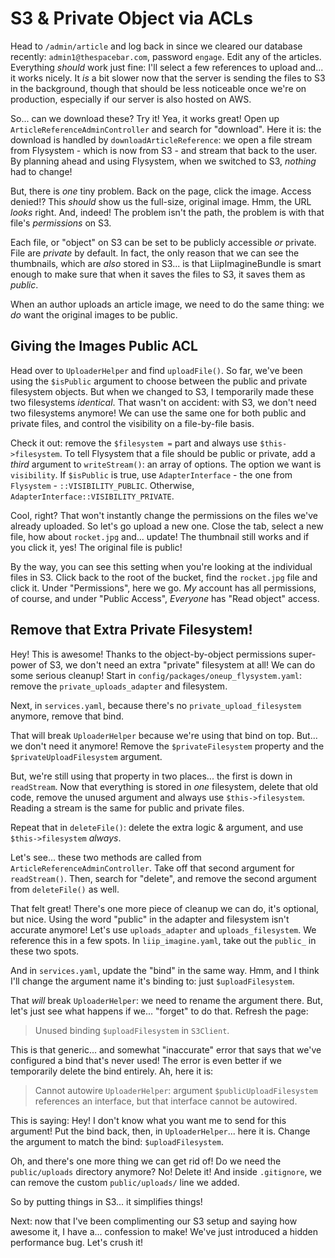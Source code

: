 # S3 & Private Object via ACLs

Head to `/admin/article` and log back in since we cleared our database recently:
`admin1@thespacebar.com`, password `engage`. Edit any of the articles. Everything
*should* work just fine: I'll select a few references to upload and... it works
nicely. It *is* a bit slower now that the server is sending the files to S3 in the
background, though that should be less noticeable once we're on production, especially
if our server is also hosted on AWS.

So... can we download these? Try it! Yea, it works great! Open up
`ArticleReferenceAdminController` and search for "download". Here it is: the
download is handled by `downloadArticleReference`: we open a file stream from
Flysystem - which is now from S3 - and stream that back to the user. By planning
ahead and using Flysystem, when we switched to S3, *nothing* had to change!

But, there is *one* tiny problem. Back on the page, click the image. Access denied!?
This *should* show us the full-size, original image. Hmm, the URL *looks* right.
And, indeed! The problem isn't the path, the problem is with that file's *permissions*
on S3.

Each file, or "object" on S3 can be set to be publicly accessible *or* private.
File are *private* by default. In fact, the only reason that we can see the thumbnails,
which are *also* stored in S3... is that LiipImagineBundle is smart enough to make
sure that when it saves the files to S3, it saves them as *public*.

When an author uploads an article image, we need to do the same thing: we *do*
want the original images to be public.

## Giving the Images Public ACL

Head over to `UploaderHelper` and find `uploadFile()`. So far, we've been using
the `$isPublic` argument to choose between the public and private filesystem objects.
But when we changed to S3, I temporarily made these two filesystems *identical*.
That wasn't on accident: with S3, we don't need two filesystems anymore! We can
use the same one for both public and private files, and control the visibility
on a file-by-file basis.

Check it out: remove the `$filesystem =` part and always use `$this->filesystem`. To
tell Flysystem that a file should be public or private, add a *third* argument
to `writeStream()`: an array of options. The option we want is `visibility`. If
`$isPublic` is true, use `AdapterInterface` - the one from `Flysystem` -
`::VISIBILITY_PUBLIC`. Otherwise, `AdapterInterface::VISIBILITY_PRIVATE`.

Cool, right? That won't instantly change the permissions on the files we've already
uploaded. So let's go upload a new one. Close the tab, select a new file, how
about `rocket.jpg` and... update! The thumbnail still works and if you click it,
yes! The original file is public!

By the way, you can see this setting when you're looking at the individual files
in S3. Click back to the root of the bucket, find the `rocket.jpg` file and click
it. Under "Permissions", here we go. *My* account has all permissions, of course,
and under "Public Access", *Everyone* has "Read object" access.

## Remove that Extra Private Filesystem!

Hey! This is awesome! Thanks to the object-by-object permissions super-power of
S3, we don't need an extra "private" filesystem at all! We can do some serious
cleanup! Start in `config/packages/oneup_flysystem.yaml`: remove the
`private_uploads_adapter` and filesystem.

Next, in `services.yaml`, because there's no `private_upload_filesystem` anymore,
remove that bind.

That will break `UploaderHelper` because we're using that bind on top. But...
we don't need it anymore! Remove the `$privateFilesystem` property and
the `$privateUploadFilesystem` argument.

But, we're still using that property in two places... the first is down in `readStream`.
Now that everything is stored in *one* filesystem, delete that old code, remove
the unused argument and always use `$this->filesystem`. Reading a stream is the
same for public and private files.

Repeat that in `deleteFile()`: delete the extra logic & argument, and use `$this->filesystem`
*always*.

Let's see... these two methods are called from `ArticleReferenceAdminController`.
Take off that second argument for `readStream()`. Then, search for "delete", and
remove the second argument from `deleteFile()` as well.

That felt great! There's one more piece of cleanup we can do, it's optional, but
nice. Using the word "public" in the adapter and filesystem isn't accurate anymore!
Let's use `uploads_adapter` and `uploads_filesystem`. We reference this in a few
spots. In `liip_imagine.yaml`, take out the `public_` in these two spots.

And in `services.yaml`, update the "bind" in the same way. Hmm, and I think I'll
change the argument name it's binding to: just `$uploadFilesystem`.

That *will* break `UploaderHelper`: we need to rename the argument there. But,
let's just see what happens if we... "forget" to do that. Refresh the page:

> Unused binding `$uploadFilesystem` in `S3Client`.

This is that generic... and somewhat "inaccurate" error that says that we've
configured a bind that's never used! The error is even better if we temporarily
delete the bind entirely. Ah, here it is:

> Cannot autowire `UploaderHelper`: argument `$publicUploadFilesystem` references
> an interface, but that interface cannot be autowired.

This is saying: Hey! I don't know what you want me to send for this argument!
Put the bind back, then, in `UploaderHelper`... here it is. Change the argument
to match the bind: `$uploadFilesystem`.

Oh, and there's one more thing we can get rid of! Do we need the `public/uploads`
directory anymore? No! Delete it! And inside `.gitignore`, we can remove the
custom `public/uploads/` line we added.

So by putting things in S3... it simplifies things!

Next: now that I've been complimenting our S3 setup and saying how awesome it, I
have a... confession to make! We've just introduced a hidden performance bug. Let's
crush it!
